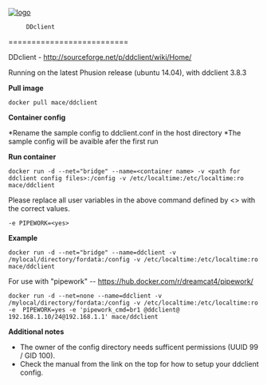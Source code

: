 [![logo](http://www.linkideo.com/images/openvpn_logo.jpg)](https://openvpn.net/)

         DDclient
==========================


DDclient - http://sourceforge.net/p/ddclient/wiki/Home/ 



Running on the latest Phusion release (ubuntu 14.04), with ddclient 3.8.3

**Pull image**

```
docker pull mace/ddclient
```
**Container config**

*Rename the sample config to ddclient.conf in the host directory
*The sample config will be avaible afer the first run


**Run container**

```
docker run -d --net="bridge" --name=<container name> -v <path for ddclient config files>:/config -v /etc/localtime:/etc/localtime:ro mace/ddclient
```
Please replace all user variables in the above command defined by <> with the correct values.
```
-e PIPEWORK=<yes>
```

**Example**

```
docker run -d --net="bridge" --name=ddclient -v /mylocal/directory/fordata:/config -v /etc/localtime:/etc/localtime:ro mace/ddclient
```

For use with "pipework" --  https://hub.docker.com/r/dreamcat4/pipework/

```
docker run -d --net=none --name=ddclient -v /mylocal/directory/fordata:/config -v /etc/localtime:/etc/localtime:ro -e  PIPEWORK=yes -e 'pipework_cmd=br1 @ddclient@ 192.168.1.10/24@192.168.1.1' mace/ddclient
```


**Additional notes**


* The owner of the config directory needs sufficent permissions (UUID 99 / GID 100).
* Check the manual from the link on the top for how to setup your ddclient config.

